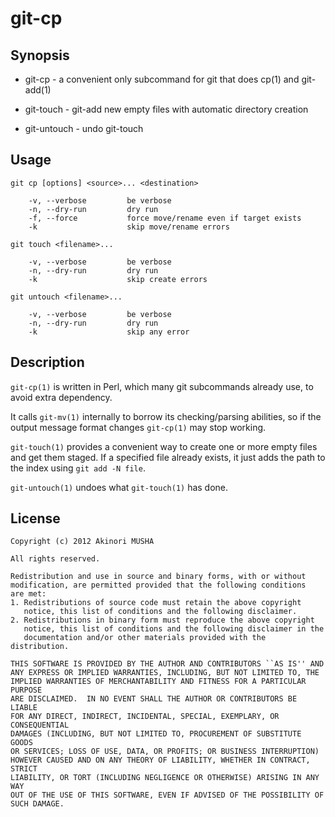 git-cp
======

Synopsis
--------

* git-cp - a convenient only subcommand for git that does cp(1) and git-add(1)

* git-touch - git-add new empty files with automatic directory creation

* git-untouch - undo git-touch

Usage
-----

    git cp [options] <source>... <destination>

        -v, --verbose         be verbose
        -n, --dry-run         dry run
        -f, --force           force move/rename even if target exists
        -k                    skip move/rename errors

    git touch <filename>...

        -v, --verbose         be verbose
        -n, --dry-run         dry run
        -k                    skip create errors

    git untouch <filename>...

        -v, --verbose         be verbose
        -n, --dry-run         dry run
        -k                    skip any error

Description
-----------

`git-cp(1)` is written in Perl, which many git subcommands already
use, to avoid extra dependency.

It calls `git-mv(1)` internally to borrow its checking/parsing
abilities, so if the output message format changes `git-cp(1)` may
stop working.

`git-touch(1)` provides a convenient way to create one or more empty
files and get them staged.  If a specified file already exists, it
just adds the path to the index using `git add -N file`.

`git-untouch(1)` undoes what `git-touch(1)` has done.

License
-------

	Copyright (c) 2012 Akinori MUSHA
	
	All rights reserved.
	
	Redistribution and use in source and binary forms, with or without
	modification, are permitted provided that the following conditions
	are met:
	1. Redistributions of source code must retain the above copyright
	   notice, this list of conditions and the following disclaimer.
	2. Redistributions in binary form must reproduce the above copyright
	   notice, this list of conditions and the following disclaimer in the
	   documentation and/or other materials provided with the distribution.
	
	THIS SOFTWARE IS PROVIDED BY THE AUTHOR AND CONTRIBUTORS ``AS IS'' AND
	ANY EXPRESS OR IMPLIED WARRANTIES, INCLUDING, BUT NOT LIMITED TO, THE
	IMPLIED WARRANTIES OF MERCHANTABILITY AND FITNESS FOR A PARTICULAR PURPOSE
	ARE DISCLAIMED.  IN NO EVENT SHALL THE AUTHOR OR CONTRIBUTORS BE LIABLE
	FOR ANY DIRECT, INDIRECT, INCIDENTAL, SPECIAL, EXEMPLARY, OR CONSEQUENTIAL
	DAMAGES (INCLUDING, BUT NOT LIMITED TO, PROCUREMENT OF SUBSTITUTE GOODS
	OR SERVICES; LOSS OF USE, DATA, OR PROFITS; OR BUSINESS INTERRUPTION)
	HOWEVER CAUSED AND ON ANY THEORY OF LIABILITY, WHETHER IN CONTRACT, STRICT
	LIABILITY, OR TORT (INCLUDING NEGLIGENCE OR OTHERWISE) ARISING IN ANY WAY
	OUT OF THE USE OF THIS SOFTWARE, EVEN IF ADVISED OF THE POSSIBILITY OF
	SUCH DAMAGE.
